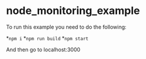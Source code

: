 # node_monitoring_example

To run this example you need to do the following:

*`npm i`
*`npm run build`
*`npm start`

And then go to localhost:3000
